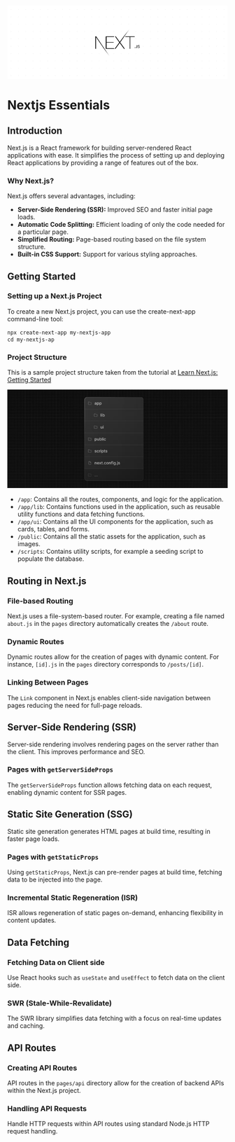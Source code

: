 <img src='./images/cover.png'>

# Nextjs Essentials

## Introduction

Next.js is a React framework for building server-rendered React applications with ease. It simplifies the process of setting up and deploying React applications by providing a range of features out of the box.

### Why Next.js?

Next.js offers several advantages, including:

- **Server-Side Rendering (SSR):** Improved SEO and faster initial page loads.
- **Automatic Code Splitting:** Efficient loading of only the code needed for a particular page.
- **Simplified Routing:** Page-based routing based on the file system structure.
- **Built-in CSS Support:** Support for various styling approaches.


## Getting Started

### Setting up a Next.js Project

To create a new Next.js project, you can use the create-next-app command-line tool:

```
npx create-next-app my-nextjs-app
cd my-nextjs-ap
```

### Project Structure

This is a sample project structure taken from the tutorial at [Learn Next.js: Getting Started](https://nextjs.org/learn/dashboard-app/getting-started)

<img src='./images/folder-structure.png'>

- `/app`: Contains all the routes, components, and logic for the application.
- `/app/lib`: Contains functions used in the application, such as reusable utility functions and data fetching functions.
- `/app/ui`: Contains all the UI components for the application, such as cards, tables, and forms.
- `/public`: Contains all the static assets for the application, such as images.
- `/scripts`: Contains utility scripts, for example a seeding script to populate the database.


## Routing in Next.js

### File-based Routing

Next.js uses a file-system-based router. For example, creating a file named `about.js` in the `pages` directory automatically creates the `/about` route.

### Dynamic Routes

Dynamic routes allow for the creation of pages with dynamic content. For instance, `[id].js` in the `pages` directory corresponds to `/posts/[id]`.

### Linking Between Pages

The `Link` component in Next.js enables client-side navigation between pages reducing the need for full-page reloads.

## Server-Side Rendering (SSR)

Server-side rendering involves rendering pages on the server rather than the client. This improves performance and SEO.

### Pages with `getServerSideProps`

The `getServerSideProps` function allows fetching data on each request, enabling dynamic content for SSR pages.


## Static Site Generation (SSG)

Static site generation generates HTML pages at build time, resulting in faster page loads.

### Pages with `getStaticProps`

Using `getStaticProps`, Next.js can pre-render pages at build time, fetching data to be injected into the page.

### Incremental Static Regeneration (ISR)

ISR allows regeneration of static pages on-demand, enhancing flexibility in content updates.


## Data Fetching

### Fetching Data on Client side

Use React hooks such as `useState` and `useEffect` to fetch data on the client side.

### SWR (Stale-While-Revalidate)

The SWR library simplifies data fetching with a focus on real-time updates and caching.


## API Routes

### Creating API Routes

API routes in the `pages/api` directory allow for the creation of backend APIs within the Next.js project.

### Handling API Requests

Handle HTTP requests within API routes using standard Node.js HTTP request handling.
